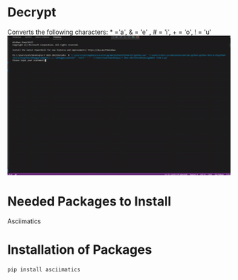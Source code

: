 # Decrypt
Converts the following characters:  * ='a', & = 'e' , # = 'i', + = 'o', ! = 'u'
![Alt Text](Decrypt.gif)

# Needed Packages to Install
Asciimatics

# Installation of Packages
```
pip install asciimatics
```
